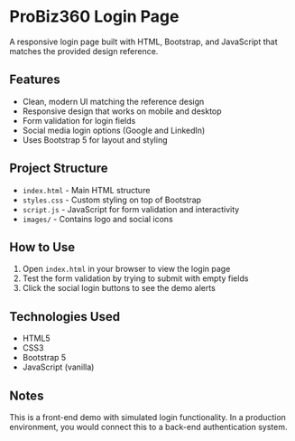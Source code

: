 # ProBiz360 Login Page

A responsive login page built with HTML, Bootstrap, and JavaScript that matches the provided design reference.

## Features

- Clean, modern UI matching the reference design
- Responsive design that works on mobile and desktop
- Form validation for login fields
- Social media login options (Google and LinkedIn)
- Uses Bootstrap 5 for layout and styling

## Project Structure

- `index.html` - Main HTML structure
- `styles.css` - Custom styling on top of Bootstrap
- `script.js` - JavaScript for form validation and interactivity
- `images/` - Contains logo and social icons

## How to Use

1. Open `index.html` in your browser to view the login page
2. Test the form validation by trying to submit with empty fields
3. Click the social login buttons to see the demo alerts

## Technologies Used

- HTML5
- CSS3
- Bootstrap 5
- JavaScript (vanilla)

## Notes

This is a front-end demo with simulated login functionality. In a production environment, you would connect this to a back-end authentication system.
